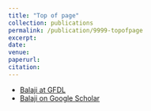 ```yaml
---
title: "Top of page"
collection: publications
permalink: /publication/9999-topofpage
excerpt:
date:
venue:
paperurl:
citation:
---
```


* [Balaji at GFDL](https://www.gfdl.noaa.gov/bibliography/results.php?author=1115)
* [Balaji on Google Scholar](https://scholar.google.com/citations?hl=en&amp;user=00VsoMEAAAAJ&amp;sortby=pubdate)
